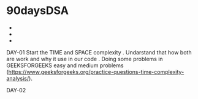 # 90daysDSA
-
-
-
DAY-01
Start the TIME and SPACE complexity . Undarstand that how both are work and why it use in our code .
  Doing some problems in GEEKSFORGEEKS easy and medium problems (https://www.geeksforgeeks.org/practice-questions-time-complexity-analysis/). 
  
  
  DAY-02
  
